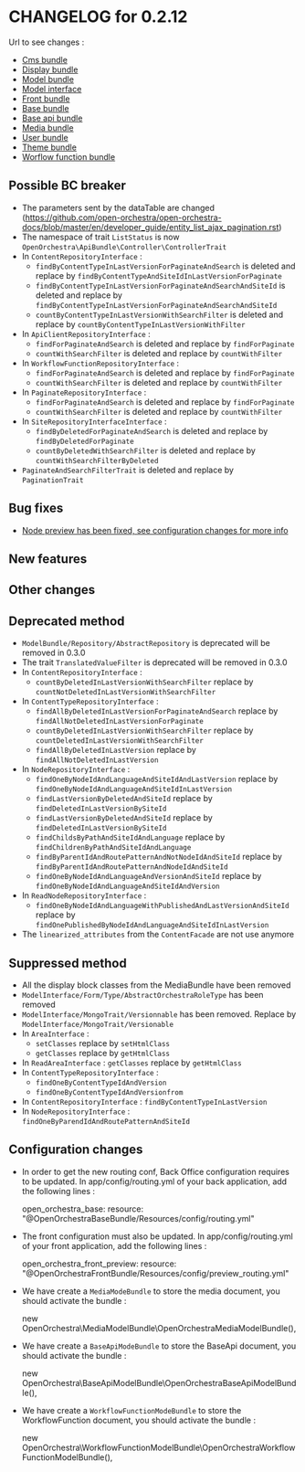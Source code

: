 # CHANGELOG for 0.2.12

Url to see changes : 

 - [Cms bundle](https://github.com/open-orchestra/open-orchestra-cms-bundle/compare/v0.2.11...v0.2.12)
 - [Display bundle](https://github.com/open-orchestra/open-orchestra-display-bundle/compare/v0.2.11...v0.2.12)
 - [Model bundle](https://github.com/open-orchestra/open-orchestra-model-bundle/compare/v0.2.11...v0.2.12)
 - [Model interface](https://github.com/open-orchestra/open-orchestra-model-interface/compare/v0.2.11...v0.2.12)
 - [Front bundle](https://github.com/open-orchestra/open-orchestra-front-bundle/compare/v0.2.11...v0.2.12)
 - [Base bundle](https://github.com/open-orchestra/open-orchestra-base-bundle/compare/v0.2.11...v0.2.12)
 - [Base api bundle](https://github.com/open-orchestra/open-orchestra-base-api-bundle/compare/v0.2.11...v0.2.12)
 - [Media bundle](https://github.com/open-orchestra/open-orchestra-media-bundle/compare/v0.2.11...v0.2.12)
 - [User bundle](https://github.com/open-orchestra/open-orchestra-user-bundle/compare/v0.2.11...v0.2.12)
 - [Theme bundle](https://github.com/open-orchestra/open-orchestra-theme-bundle/compare/v0.2.11...v0.2.12)
 - [Worflow function bundle](https://github.com/open-orchestra/open-orchestra-worflow-function-bundle/compare/v0.2.11...v0.2.12)

## Possible BC breaker
 - The parameters sent by the dataTable are changed (https://github.com/open-orchestra/open-orchestra-docs/blob/master/en/developer_guide/entity_list_ajax_pagination.rst)
 - The namespace of trait `ListStatus` is now `OpenOrchestra\ApiBundle\Controller\ControllerTrait`
 - In ``ContentRepositoryInterface`` :
     - ``findByContentTypeInLastVersionForPaginateAndSearch`` is deleted and replace by ``findByContentTypeAndSiteIdInLastVersionForPaginate``
     - ``findByContentTypeInLastVersionForPaginateAndSearchAndSiteId`` is deleted and replace by ``findByContentTypeInLastVersionForPaginateAndSearchAndSiteId``
     - ``countByContentTypeInLastVersionWithSearchFilter`` is deleted and replace by ``countByContentTypeInLastVersionWithFilter``
 - In ``ApiClientRepositoryInterface`` :
    - ``findForPaginateAndSearch`` is deleted and replace by ``findForPaginate``
    - ``countWithSearchFilter`` is deleted and replace by ``countWithFilter``
 - In ``WorkflowFunctionRepositoryInterface`` :
    - ``findForPaginateAndSearch`` is deleted and replace by ``findForPaginate``
    - ``countWithSearchFilter`` is deleted and replace by ``countWithFilter``
 - In ``PaginateRepositoryInterface`` :
   - ``findForPaginateAndSearch`` is deleted and replace by ``findForPaginate``
   - ``countWithSearchFilter`` is deleted and replace by ``countWithFilter``
 - In ``SiteRepositoryInterfaceInterface`` :
   - ``findByDeletedForPaginateAndSearch`` is deleted and replace by ``findByDeletedForPaginate``
   - ``countByDeletedWithSearchFilter`` is deleted and replace by ``countWithSearchFilterByDeleted``
 - ``PaginateAndSearchFilterTrait`` is deleted and replace by ``PaginationTrait``

## Bug fixes
 - [Node preview has been fixed, see configuration changes for more info](https://trello.com/c/RtRaYALE/1090-2-etq-ubo-je-peux-voir-les-previsu-fr-en-fr)

## New features

## Other changes

## Deprecated method
 - ``ModelBundle/Repository/AbstractRepository`` is deprecated will be removed in 0.3.0
 - The trait ``TranslatedValueFilter`` is deprecated will be removed in 0.3.0
 - In ``ContentRepositoryInterface`` :
   - ``countByDeletedInLastVersionWithSearchFilter`` replace by ``countNotDeletedInLastVersionWithSearchFilter``
 - In ``ContentTypeRepositoryInterface`` :
   - ``findAllByDeletedInLastVersionForPaginateAndSearch`` replace by ``findAllNotDeletedInLastVersionForPaginate``
   - ``countByDeletedInLastVersionWithSearchFilter`` replace by ``countDeletedInLastVersionWithSearchFilter``
   - ``findAllByDeletedInLastVersion`` replace by ``findAllNotDeletedInLastVersion``
 - In ``NodeRepositoryInterface`` :
   - ``findOneByNodeIdAndLanguageAndSiteIdAndLastVersion`` replace by ``findOneByNodeIdAndLanguageAndSiteIdInLastVersion``
   - ``findLastVersionByDeletedAndSiteId`` replace by ``findDeletedInLastVersionBySiteId``
   - ``findLastVersionByDeletedAndSiteId``  replace by ``findDeletedInLastVersionBySiteId``
   - ``findChildsByPathAndSiteIdAndLanguage`` replace by ``findChildrenByPathAndSiteIdAndLanguage``
   - ``findByParentIdAndRoutePatternAndNotNodeIdAndSiteId`` replace by ``findByParentIdAndRoutePatternAndNodeIdAndSiteId``
   - ``findOneByNodeIdAndLanguageAndVersionAndSiteId`` replace by ``findOneByNodeIdAndLanguageAndSiteIdAndVersion``
 - In ``ReadNodeRepositoryInterface`` :
   - ``findOneByNodeIdAndLanguageWithPublishedAndLastVersionAndSiteId`` replace by ``findOnePublishedByNodeIdAndLanguageAndSiteIdInLastVersion``
 - The `linearized_attributes` from the `ContentFacade` are not use anymore

## Suppressed method

 - All the display block classes from the MediaBundle have been removed
 -  ``ModelInterface/Form/Type/AbstractOrchestraRoleType`` has been removed
 -  ``ModelInterface/MongoTrait/Versionnable`` has been removed. Replace by ``ModelInterface/MongoTrait/Versionable``
 - In ``AreaInterface`` :
   - ``setClasses`` replace by ``setHtmlClass``
   - ``getClasses`` replace by ``getHtmlClass``
 - In ``ReadAreaInterface`` : ``getClasses`` replace by ``getHtmlClass``
 - In ``ContentTypeRepositoryInterface`` :
   - ``findOneByContentTypeIdAndVersion``
   - ``findOneByContentTypeIdAndVersionfrom``
 - In ``ContentRepositoryInterface`` : ``findByContentTypeInLastVersion``
 - In ``NodeRepositoryInterface`` : ``findOneByParendIdAndRoutePatternAndSiteId``

## Configuration changes
 - In order to get the new routing conf, Back Office configuration requires to be updated. In app/config/routing.yml of your back application, add the following lines :

    open_orchestra_base:
        resource: "@OpenOrchestraBaseBundle/Resources/config/routing.yml"

 - The front configuration must also be updated. In app/config/routing.yml of your front application, add the following lines :

    open_orchestra_front_preview:
        resource: "@OpenOrchestraFrontBundle/Resources/config/preview_routing.yml"
  - We have create a `MediaModeBundle` to store the media document, you should activate the bundle :

    new OpenOrchestra\MediaModelBundle\OpenOrchestraMediaModelBundle(),
  - We have create a `BaseApiModeBundle` to store the BaseApi document, you should activate the bundle :

    new OpenOrchestra\BaseApiModelBundle\OpenOrchestraBaseApiModelBundle(),
  - We have create a `WorkflowFunctionModeBundle` to store the WorkflowFunction document, you should activate the bundle :

    new OpenOrchestra\WorkflowFunctionModelBundle\OpenOrchestraWorkflowFunctionModelBundle(),
